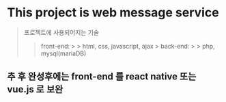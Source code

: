 This project is web message service
===============

> 프로젝트에 사용되어지는 기술
>   >  front-end:
>     >    >  html, css, javascript, ajax
>     >  back-end:
>     >    >  php, mysql(mariaDB)

## 추 후 완성후에는 front-end 를 react native 또는 vue.js 로 보완